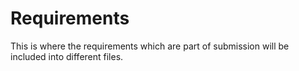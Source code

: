 # Requirements

This is where the requirements which are part of submission will be included into different files.
